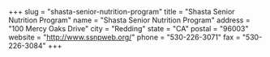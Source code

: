 +++
slug = "shasta-senior-nutrition-program"
title = "Shasta Senior Nutrition Program"
name = "Shasta Senior Nutrition Program"
address = "100 Mercy Oaks Drive"
city = "Redding"
state = "CA"
postal = "96003"
website = "http://www.ssnpweb.org/"
phone = "530-226-3071"
fax = "530-226-3084"
+++
